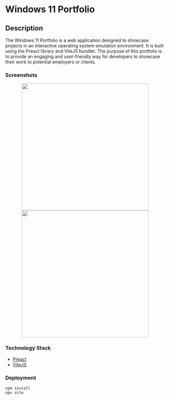 # Windows 11 Portfolio

## Description
The Windows 11 Portfolio is a web application designed to showcase projects in an interactive operating system emulation environment. It is built using the Preact library and ViteJS bundler. The purpose of this portfolio is to provide an engaging and user-friendly way for developers to showcase their work to potential employers or clients.

### Screenshots
<p align="center">
<img src="https://user-images.githubusercontent.com/78017471/219952808-da1cda3c-ccdd-4177-a2c2-4046b15f0244.png" width="400" />
<img src="https://user-images.githubusercontent.com/78017471/219952806-4a3f837d-a942-4827-b0ef-d49b6c83c24e.png" width="400" />
</p>

### Technology Stack
- [Preact](https://preactjs.com/)
- [ViteJS](http://vitejs.dev/)

### Deployment
```
npm install
npx vite
```

